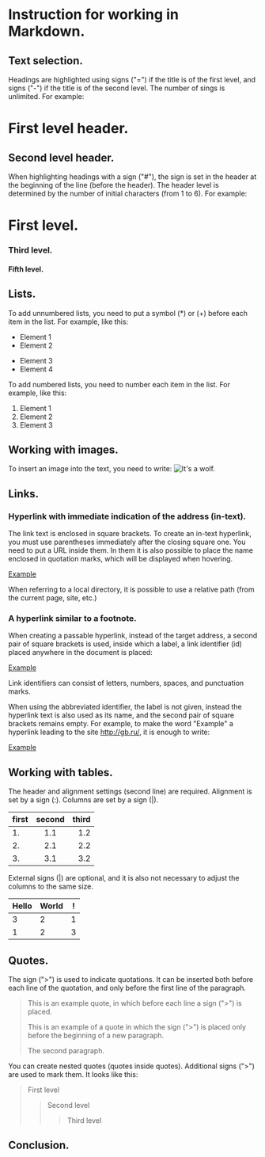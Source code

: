 # Instruction for working in Markdown.

## Text selection.

Headings are highlighted using signs ("=") if the title is of the first level, and signs ("-") if the title is of the second level. The number of sings is unlimited. For example:

First level header.
=================
Second level header.
-------------------------
When highlighting headings with a sign ("#"), the sign is set in the header at the beginning of the line (before the header). The header level is determined by the number of initial characters (from 1 to 6). For example:
# First level.
### Third level.
#### Fifth level.

## Lists.

To add unnumbered lists, you need to put a symbol (*) or (+) before each item in the list. For example, like this:
* Element 1
* Element 2
+ Element 3
+ Element 4
  
To add numbered lists, you need to number each item in the list. For example, like this:
1. Element 1
2. Element 2
3. Element 3

## Working with images.

To insert an image into the text, you need to write:
![It's a wolf.](wolf.jpg)

## Links.

### Hyperlink with immediate indication of the address (in-text).
The link text is enclosed in square brackets. To create an in-text hyperlink, you must use parentheses immediately after the closing square one. You need to put a URL inside them. In them it is also possible to place the name enclosed in quotation marks, which will be displayed when hovering.

[Example](http://gb.ru/ "GeekBrains")

When referring to a local directory, it is possible to use a relative path (from the current page, site, etc.)

### A hyperlink similar to a footnote.
When creating a passable hyperlink, instead of the target address, a second pair of square brackets is used, inside which a label, a link identifier (id) placed anywhere in the document is placed:

[Example][id]

[id]: http://gb.ru/ "GeekBrains"

Link identifiers can consist of letters, numbers, spaces, and punctuation marks.

When using the abbreviated identifier, the label is not given, instead the hyperlink text is also used as its name, and the second pair of square brackets remains empty. For example, to make the word "Example" a hyperlink leading to the site http://gb.ru/, it is enough to write:

[Example][]

[Example]: http://http://gb.ru/

## Working with tables.

The header and alignment settings (second line) are required. Alignment is set by a sign (:). Columns are set by a sign (|).

| first | second | third |
| ------------- |:-------------:| -----:|
| 1. | 1.1 | 1.2 |
| 2. | 2.1 | 2.2 |
| 3. | 3.1 | 3.2 |

External signs (|) are optional, and it is also not necessary to adjust the columns to the same size.

Hello | World | !
--- | --- | ---
3 | 2 | 1
1 | 2 | 3

## Quotes.

The sign (">") is used to indicate quotations.  It can be inserted both before each line of the quotation, and only before the first line of the paragraph. 

> This is an example quote,
> in which before each line
> a sign (">") is placed.
> 
> This is an example of a quote in which the sign (">") is placed only before the beginning of a new paragraph.
> 
> The second paragraph.

You can create nested quotes (quotes inside quotes). Additional signs (">") are used to mark them. 
It looks like this:

> First level
>> Second level
>>> Third level

## Conclusion.